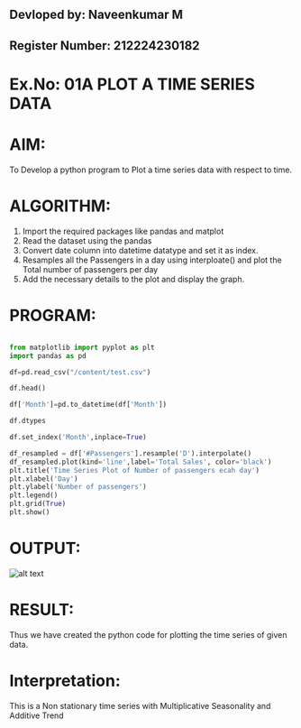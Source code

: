 ## Devloped by: Naveenkumar M
## Register Number: 212224230182

# Ex.No: 01A PLOT A TIME SERIES DATA


# AIM:
To Develop a python program to Plot a time series data with respect to time.

# ALGORITHM:
1. Import the required packages like pandas and matplot
2. Read the dataset using the pandas
3. Convert date column into datetime datatype and set it as index.
4. Resamples all the Passengers in a day using interploate() and plot the Total number of passengers per day
5. Add the necessary details to the plot and display the graph.

# PROGRAM:
```py

from matplotlib import pyplot as plt
import pandas as pd

df=pd.read_csv("/content/test.csv")

df.head()

df['Month']=pd.to_datetime(df['Month'])

df.dtypes

df.set_index('Month',inplace=True)

df_resampled = df['#Passengers'].resample('D').interpolate()
df_resampled.plot(kind='line',label='Total Sales', color='black')
plt.title('Time Series Plot of Number of passengers ecah day')
plt.xlabel('Day')
plt.ylabel('Number of passengers')
plt.legend()
plt.grid(True)
plt.show()
```

# OUTPUT:

![alt text](image.png)

# RESULT:
Thus we have created the python code for plotting the time series of given data.

# Interpretation:

This is a Non stationary time series with Multiplicative Seasonality and Additive Trend
